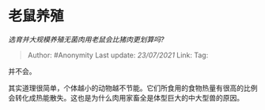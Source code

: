 # 老鼠养殖
*选育并大规模养殖无菌肉用老鼠会比猪肉更划算吗?*

> Author: #Anonymity
> Last update: *23/07/2021*
> Link:
> Tag:

并不会。

其实道理很简单，个体越小的动物越不节能。它们所食用的食物热量有很高的比例会转化成热能散失。这也是为什么肉用家畜全是体型巨大的中大型兽的原因。
